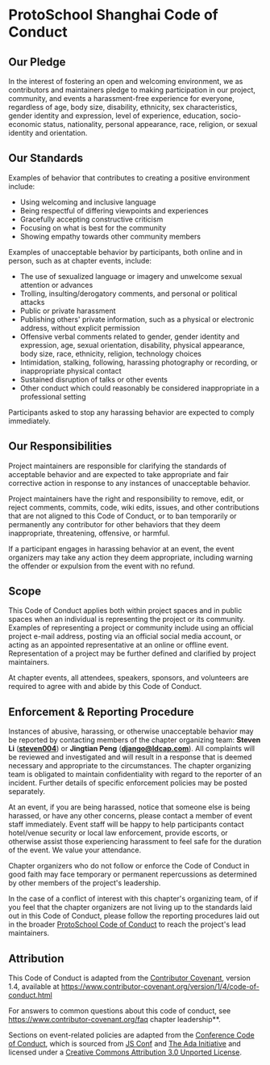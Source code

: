 # ProtoSchool Shanghai Code of Conduct

## Our Pledge

In the interest of fostering an open and welcoming environment, we as
contributors and maintainers pledge to making participation in our project, community,
and events a harassment-free experience for everyone, regardless of age, body
size, disability, ethnicity, sex characteristics, gender identity and expression,
level of experience, education, socio-economic status, nationality, personal
appearance, race, religion, or sexual identity and orientation.

## Our Standards

Examples of behavior that contributes to creating a positive environment
include:

* Using welcoming and inclusive language
* Being respectful of differing viewpoints and experiences
* Gracefully accepting constructive criticism
* Focusing on what is best for the community
* Showing empathy towards other community members

Examples of unacceptable behavior by participants, both online and in person, such as at chapter events, include:

* The use of sexualized language or imagery and unwelcome sexual attention or
  advances
* Trolling, insulting/derogatory comments, and personal or political attacks
* Public or private harassment
* Publishing others' private information, such as a physical or electronic
  address, without explicit permission
* Offensive verbal comments related to gender, gender identity and expression, age, sexual orientation, disability, physical appearance, body size, race, ethnicity, religion, technology choices
* Intimidation, stalking, following, harassing photography or recording, or inappropriate physical contact
* Sustained disruption of talks or other events
* Other conduct which could reasonably be considered inappropriate in a
  professional setting

Participants asked to stop any harassing behavior are expected to comply immediately.

## Our Responsibilities

Project maintainers are responsible for clarifying the standards of acceptable
behavior and are expected to take appropriate and fair corrective action in
response to any instances of unacceptable behavior.

Project maintainers have the right and responsibility to remove, edit, or
reject comments, commits, code, wiki edits, issues, and other contributions
that are not aligned to this Code of Conduct, or to ban temporarily or
permanently any contributor for other behaviors that they deem inappropriate,
threatening, offensive, or harmful.

If a participant engages in harassing behavior at an event, the event organizers may
take any action they deem appropriate, including warning the offender or expulsion
from the event with no refund.

## Scope

This Code of Conduct applies both within project spaces and in public spaces
when an individual is representing the project or its community. Examples of
representing a project or community include using an official project e-mail
address, posting via an official social media account, or acting as an appointed
representative at an online or offline event. Representation of a project may be
further defined and clarified by project maintainers.

At chapter events, all attendees, speakers, sponsors, and volunteers are required
to agree with and abide by this Code of Conduct.

## Enforcement & Reporting Procedure

Instances of abusive, harassing, or otherwise unacceptable behavior may be
reported by contacting members of the chapter organizing team: **Steven Li** 
(**[steven004](mailto:steven004@gmail.com)**) or **Jingtian Peng** 
(**[django@ldcap.com](mailto:django@ldcap.com)**). All complaints 
will be reviewed and investigated and will result in a response that is deemed
necessary and appropriate to the circumstances. The chapter organizing team is
obligated to maintain confidentiality with regard to the reporter of an incident.
Further details of specific enforcement policies may be posted separately.

At an event, if you are being harassed, notice that someone else is being harassed,
or have any other concerns, please contact a member of event staff immediately. Event
staff will be happy to help participants contact hotel/venue security or local
law enforcement, provide escorts, or otherwise assist those experiencing harassment
to feel safe for the duration of the event. We value your attendance.

Chapter organizers who do not follow or enforce the Code of Conduct in good
faith may face temporary or permanent repercussions as determined by other
members of the project's leadership.

In the case of a conflict of interest with this chapter's organizing team, of if you feel that
the chapter organizers are not living up to the standards laid out in this Code of Conduct, please
follow the reporting procedures laid out in the broader [ProtoSchool Code of Conduct](https://github.com/ProtoSchool/organizing/blob/master/CODE_OF_CONDUCT.md) to reach the
project's lead maintainers.

## Attribution

This Code of Conduct is adapted from the [Contributor Covenant][homepage], version 1.4,
available at https://www.contributor-covenant.org/version/1/4/code-of-conduct.html

[homepage]: https://www.contributor-covenant.org

For answers to common questions about this code of conduct, see
https://www.contributor-covenant.org/faq
chapter leadership**.

Sections on event-related policies are adapted from the
[Conference Code of Conduct](http://confcodeofconduct.com/), which is sourced from [JS Conf](http://2012.jsconf.us/#/about) and [The Ada Initiative](http://geekfeminism.wikia.com/wiki/Conference_anti-harassment/Policy) and
licensed under a [Creative Commons Attribution 3.0 Unported License](https://creativecommons.org/licenses/by/3.0/deed.en_US).
